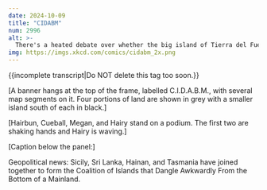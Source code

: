 ```yaml
---
date: 2024-10-09
title: "CIDABM"
num: 2996
alt: >-
  There's a heated debate over whether the big island of Tierra del Fuego should qualify for membership.
img: https://imgs.xkcd.com/comics/cidabm_2x.png
---
```

{{incomplete transcript|Do NOT delete this tag too soon.}}

[A banner hangs at the top of the frame, labelled C.I.D.A.B.M., with several map segments on it. Four portions of land are shown in grey with a smaller island south of each in black.]

[Hairbun, Cueball, Megan, and Hairy stand on a podium. The first two are shaking hands and Hairy is waving.]

[Caption below the panel:]

Geopolitical news: Sicily, Sri Lanka, Hainan, and Tasmania have joined together to form the Coalition of Islands that Dangle Awkwardly From the Bottom of a Mainland.